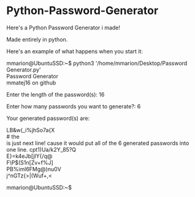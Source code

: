 # Python-Password-Generator
Here's a Python Password Generator i made!

Made entirely in python.

Here's an example of what happens when you start it:

mmarion@UbuntuSSD:~$ python3 '/home/mmarion/Desktop/Password Generator.py'  
Password Generator <br />
mmatej16 on github

Enter the length of the password(s): 16

Enter how many passwords you want to generate?: 6

Your generated password(s) are:

LB&w(_i%jhSo7a{X <br /> # the <br /> is just next line! cause it would put all of the 6 generated passwords into one line.
cpt1)Ua/k2Y_85?Q <br />
E}=k4eJb[jIY{/q@ <br />
F\P$(S1n[Zv+f%J] <br />
PB%iml6FMg@)nu0V <br />
j^nGTz{>|(Wuf+,< <br />

mmarion@UbuntuSSD:~$ 

